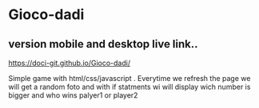# Gioco-dadi


## version mobile and desktop live link..
https://doci-git.github.io/Gioco-dadi/

Simple game with html/css/javascript . Everytime we refresh the page we will get a random foto and with if statments  wi will display wich number is bigger and who wins palyer1 or player2
